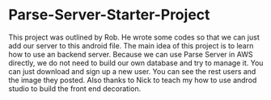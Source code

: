 # Parse-Server-Starter-Project

This project was outlined by Rob. He wrote some codes so that we can just add our server to this android file.
The main idea of this project is to learn how to use an backend server. Because we can use Parse Server in AWS directly, we do not need to build 
our own database and try to manage it.
You can just download and sign up a new user. You can see the rest users and the image they posted. Also thanks to Nick to teach my how to 
use androd studio to build the front end decoration.
